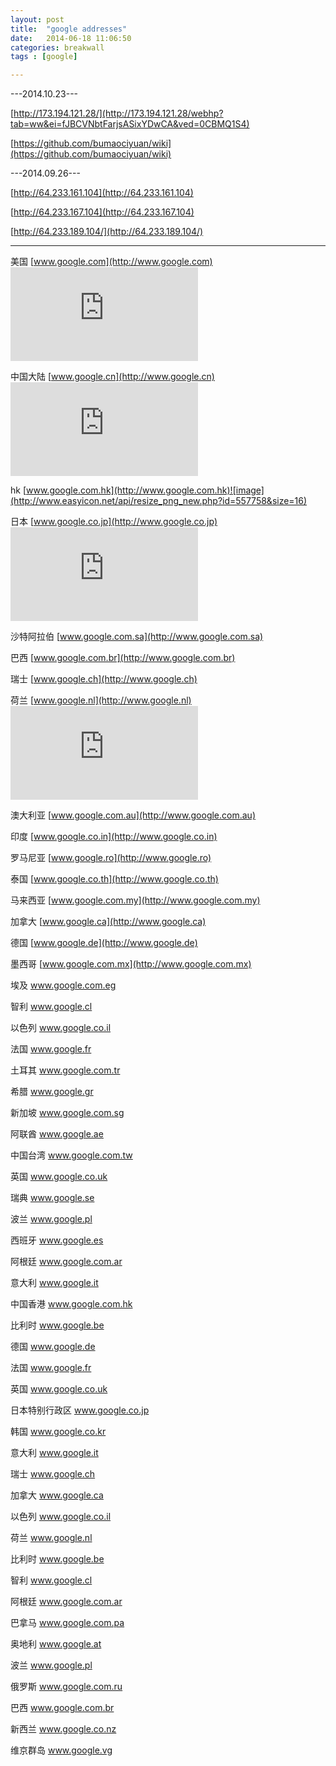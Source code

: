 ```yaml
---
layout: post
title:  "google addresses"
date:   2014-06-18 11:06:50
categories: breakwall
tags : [google]

---
```


---2014.10.23---

[http://173.194.121.28/](http://173.194.121.28/webhp?tab=ww&ei=fJBCVNbtFarjsASixYDwCA&ved=0CBMQ1S4)

[https://github.com/bumaociyuan/wiki](https://github.com/bumaociyuan/wiki)

---2014.09.26---

[http://64.233.161.104](http://64.233.161.104)

[http://64.233.167.104](http://64.233.167.104)

[http://64.233.189.104/](http://64.233.189.104/)





-------
美国 [www.google.com](http://www.google.com) ![image](http://www.easyicon.net/api/resize_png_new.php?id=557758&size=16)

中国大陆 [www.google.cn](http://www.google.cn) ![image](http://www.easyicon.net/api/resize_png_new.php?id=557758&size=16)


hk [www.google.com.hk](http://www.google.com.hk)![image](http://www.easyicon.net/api/resize_png_new.php?id=557758&size=16)

日本 [www.google.co.jp](http://www.google.co.jp) ![image](http://www.easyicon.net/api/resize_png_new.php?id=557758&size=16)

沙特阿拉伯 [www.google.com.sa](http://www.google.com.sa) 

巴西 [www.google.com.br](http://www.google.com.br)

瑞士 [www.google.ch](http://www.google.ch) 

荷兰 [www.google.nl](http://www.google.nl) ![image](http://www.easyicon.net/api/resize_png_new.php?id=1137507&size=16)

澳大利亚 [www.google.com.au](http://www.google.com.au) 

印度 [www.google.co.in](http://www.google.co.in) 

罗马尼亚 [www.google.ro](http://www.google.ro) 

泰国 [www.google.co.th](http://www.google.co.th) 


马来西亚 [www.google.com.my](http://www.google.com.my) 

加拿大 [www.google.ca](http://www.google.ca) 

德国 [www.google.de](http://www.google.de) 

墨西哥 [www.google.com.mx](http://www.google.com.mx)

埃及 www.google.com.eg 


智利 www.google.cl 

以色列 www.google.co.il 

法国 www.google.fr 

土耳其 www.google.com.tr 

希腊 www.google.gr

新加坡 www.google.com.sg 

阿联酋 www.google.ae 

中国台湾 www.google.com.tw 

英国 www.google.co.uk 

瑞典 www.google.se 

波兰 www.google.pl

西班牙 www.google.es 

阿根廷 www.google.com.ar 

意大利 www.google.it 

中国香港 www.google.com.hk 

比利时 www.google.be 

德国 www.google.de

法国 www.google.fr
 
英国 www.google.co.uk
 
日本特别行政区 www.google.co.jp

韩国 www.google.co.kr

意大利 www.google.it

瑞士 www.google.ch

加拿大 www.google.ca

以色列 www.google.co.il

荷兰 www.google.nl

比利时 www.google.be

智利 www.google.cl

阿根廷 www.google.com.ar

巴拿马 www.google.com.pa

奥地利 www.google.at

波兰 www.google.pl

俄罗斯 www.google.com.ru
 
巴西 www.google.com.br

新西兰 www.google.co.nz

维京群岛 www.google.vg
